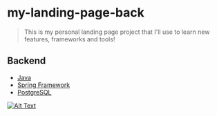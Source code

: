 # my-landing-page-back
> This is my personal landing page project that I'll use to learn new features, frameworks and tools! 

## Backend
- [Java](https://docs.oracle.com/en/java/)
- [Spring Framework](https://docs.spring.io/spring-framework/reference/testing/annotations.html)
- [PostgreSQL](https://www.postgresql.org/)

[![Alt Text](https://drive.google.com/thumbnail?id=1fVcYgrDFTIteEjRkcxuPNN9Oqj38b9AG)](https://drive.google.com/file/d/1fVcYgrDFTIteEjRkcxuPNN9Oqj38b9AG/preview)

